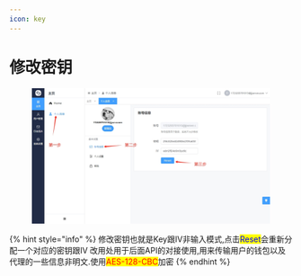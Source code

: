 ```yaml
---
icon: key
---
```


# 修改密钥



<figure><img src="../.gitbook/assets/changeIV.png" alt=""><figcaption></figcaption></figure>

{% hint style="info" %}
修改密钥也就是Key跟IV非输入模式,点击<mark style="color:blue;">Reset</mark>会重新分配一个对应的密钥跟IV 改用处用于后面API的对接使用,用来传输用户的钱包以及代理的一些信息非明文.使用<mark style="color:red;">AES-128-CBC</mark>加密
{% endhint %}
